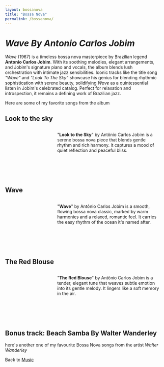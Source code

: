 ```yaml
---
layout: bossanova
title: "Bossa Nova"
permalink: /bossanova/
---
```


<style>
  /* Song section styling for responsive layout */
  .song-section {
    display: flex;
    align-items: flex-start;
    margin-bottom: 40px;
    gap: 20px;
  }
  
  .media-container {
    flex-shrink: 0;
  }
  
  .text-container {
    flex-grow: 1;
  }
  
  /* Responsive layout - stack on mobile */
  @media screen and (max-width: 768px) {
    .song-section {
      flex-direction: column;
      align-items: center;
    }
    
    .media-container {
      margin-bottom: 15px;
    }
    
    .text-container p {
      text-align: center;
    }
  }
</style>

# ***Wave By Antonio Carlos Jobim***

*Wave* (1967) is a timeless bossa nova masterpiece by Brazilian legend **Antonio Carlos Jobim**. With its soothing melodies, elegant arrangements, and Jobim's signature piano and vocals, the album blends lush orchestration with intimate jazz sensibilities. Iconic tracks like the title song *"Wave"* and *"Look To The Sky"* showcase his genius for blending rhythmic sophistication with serene beauty, solidifying *Wave* as a quintessential listen in Jobim's celebrated catalog. Perfect for relaxation and introspection, it remains a defining work of Brazilian jazz.

Here are some of my favorite songs from the album

## Look to the sky

<div class="song-section">
  <div class="media-container">
    <script src="https://fast.wistia.com/player.js" async></script>
    <script src="https://fast.wistia.com/embed/w4hen8abfv.js" async type="module"></script>
    <style>wistia-player[media-id='w4hen8abfv']:not(:defined) { background: center / contain no-repeat url('https://fast.wistia.com/embed/medias/w4hen8abfv/swatch'); display: block; filter: blur(5px); }</style>
    <wistia-player media-id="w4hen8abfv" aspect="1.0" style="width: 150px;height: 150px;"></wistia-player>
  </div>
  <div class="text-container">
    <p>"<strong>Look to the Sky</strong>" by Antônio Carlos Jobim is a serene bossa nova piece that blends gentle rhythm and rich harmony. It captures a mood of quiet reflection and peaceful bliss.</p>
  </div>
</div>

## Wave

<div class="song-section">
  <div class="media-container">
    <script src="https://fast.wistia.com/player.js" async></script>
    <script src="https://fast.wistia.com/embed/i8svtrpo5d.js" async type="module"></script>
    <style>wistia-player[media-id='i8svtrpo5d']:not(:defined) { background: center / contain no-repeat url('https://fast.wistia.com/embed/medias/i8svtrpo5d/swatch'); display: block; filter: blur(5px); }</style>
    <wistia-player media-id="i8svtrpo5d" aspect="1.0" style="width: 150px;height: 150px;"></wistia-player>
  </div>
  <div class="text-container">
    <p>"<strong>Wave</strong>" by Antônio Carlos Jobim is a smooth, flowing bossa nova classic, marked by warm harmonies and a relaxed, romantic feel. It carries the easy rhythm of the ocean it's named after.</p>
  </div>
</div>

## The Red Blouse

<div class="song-section">
  <div class="media-container">
    <script src="https://fast.wistia.com/player.js" async></script>
    <script src="https://fast.wistia.com/embed/dvq6g50cp6.js" async type="module"></script>
    <style>wistia-player[media-id='dvq6g50cp6']:not(:defined) { background: center / contain no-repeat url('https://fast.wistia.com/embed/medias/dvq6g50cp6/swatch'); display: block; filter: blur(5px); }</style>
    <wistia-player media-id="dvq6g50cp6" aspect="1.0" style="width: 150px;height: 150px;"></wistia-player>
  </div>
  <div class="text-container">
    <p>"<strong>The Red Blouse</strong>" by Antônio Carlos Jobim is a tender, elegant tune that weaves subtle emotion into its gentle melody. It lingers like a soft memory in the air.</p>
  </div>
</div>

## Bonus track: Beach Samba By Walter Wanderley

here's another one of my favourite Bossa Nova songs from the artist *Walter Wanderley*

Back to [Music](/music/)
